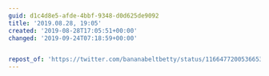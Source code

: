 ```yaml
---
guid: d1c4d8e5-afde-4bbf-9348-d0d625de9092
title: '2019.08.28, 19:05'
created: '2019-08-28T17:05:51+00:00'
changed: '2019-09-24T07:18:59+00:00'


repost_of: 'https://twitter.com/bananabeltbetty/status/1166477200536653831'
---
```


